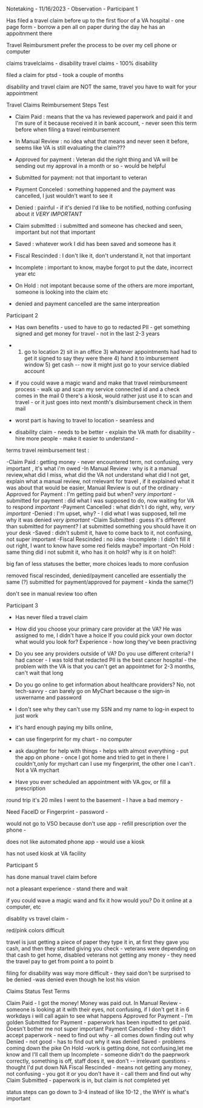 Notetaking - 11/16/2023 - Observation - Participant 1 

Has filed a travel claim before 
up to the first floor of a VA hospital - one page form - borrow a pen all on paper during the day he has an appoitnment there


Travel Reimbursment prefer the  process to be over my cell phone or computer 

claims travelclaims - disability travel claims - 100% disability 
 

filed a claim for ptsd - took a couple of months 

disability and travel claim are NOT the same, travel you have to wait for your appointment 

Travel Claims Reimbursement Steps Test 

- Claim Paid : means that the va has reviewed paperwork and paid it and I'm sure of it because received it in bank account, - never seen this term before when filing a travel reimbursement
 - In Manual Review : no idea what that means and never seen it before, seems like VA is still evaluating the claim??? 
- Approved for payment : Veteran did the right thing and VA will be sending out my approval in a month or so - would be helpful 
- Submitted for payment: not that important to veteran
- Payment Conceled : something happened and the payment was cancelled, I just wouldn't want to see it
- Denied : painful - if it's denied I'd like to be notified, nothing confusing about it *VERY IMPORTANT*
- Claim submitted : i submitted and someone has checked and seen, important but not that important 
- Saved : whatever work I did has been saved and someone has it
- Fiscal Rescinded : I don't like it, don't understand it, not that important
- Incomplete : important to know, maybe forgot to put the date, incorrect year etc 
- On Hold : not impotant because some of the others are more important, someone is looking into the claim etc 

- denied and payment cancelled are the same interpreation 



Participant 2
- Has own benefits - used to have to go to redacted PII - get something signed and get money for travel - not in the last 2-3 years
- 1) go to location 2) sit in an office 3) whatever appointments had had to get it signed to say they were there 4) hand it to imbursement window 5) get cash -- now it might just go to your service diabled account 

- if you could wave a magic wand and make that travel reimbursmeent process - walk up and scan my service connected id and a check comes in the mail 0 there's a kiosk, would rather just use it to scan and travel - or it just goes into next month's disimbursement check in them mail
 - worst part is having to travel to location - seamless and 
- disability claim - needs to be better - explain the VA math for disability - hire more people - make it easier to understand - 



terms travel reimbursement  test :

-Claim Paid : getting money - never encountered term, not confusing, very important , it's what i'm owed
-In Manual Review : why is it a manual review,what did I miss, what did the VA not understand what did I not get, explain what a manual review, not rrelevant for travel , if it explained what it was about that would be easier, Manual Review is out of the ordinary 
-Approved for Payment : I'm getting paid but when? *very important*
-submitted for payment : did what I was supposed to do, now waiting for VA to respond *important*
-Payment Cancelled : what didn't I do right, why, *very important*
-Denied :  I'm upset, why? - I did what I was supposed, tell me why it was denied *very ipmortant*
-Claim Submitted : guess it's different than submitted for payment? I at submitted something you should have it on your desk 
-Saved : didn't submit it, have to come back to it, not confusing, not super important 
-Fiscal Rescinded : no idea 
-Incomplete : I didn't fill it out right, I want to know have some red fields maybe? important 
-On Hold : same thing did i not submit it, who has it on hold? why is it on hold?: 

big fan of less statuses the better, more choices leads to more confusion 

removed fiscal rescinded, denied/payment cancelled are essentially the same (?)
submitted for payment/approved for payment - kinda the same(?)

don't see in manual review too often 

Participant 3

- Has never filed a travel claim 
- How did you choose your primary care provider at the VA? He was assigned to me, I didn't have a hoice
If you could pick your own doctor what would you look for? Experience - how long they've been practiving 
- Do you see any providers outside of VA? Do you use different criteria? I had cancer - I was told that redacted PII is the best cancer hospital - the problem with the VA is that you can't get an appointmet for 2-3 months, can't wait that long
- Do you go online to get information about healthcare providers? No, not tech-savvy - can barely go on MyChart because o the sign-in uswername and password 

- I don't see why they can't use my SSN and my name to log-in expect to just work 
- it's hard enough paying my bills online, 
- can use fingerprint for my chart - no computer 
- ask daughter for help with things - helps with almost everything - put the app on phone - once I got home and tried to get in there I couldn't,only for mychart can I use my fingerprint, the other one I can't . Not a VA mychart 

- Have you ever scheduled an appointment with VA.gov, or fill a prescription 

round trip it's 20 miles 
I went to the basement - I have a bad memory -

Need FaceID or Fingerprint - password - 

would not go to VSO because don't use app - refill prescription over the phone - 

does not like automated phone app - would use a kiosk 

has not used kiosk at VA facility 


Participant 5

has done manual travel claim before 

not a pleasant experience - stand there and wait 

if you could wave a magic wand and fix it how would you? Do it online at a computer, etc 

disablity vs travel claim -

red/pink colors difficult

travel is just getting a piece of paper they type it in, at first they gave you cash, and then they started giving you check - veterans were depending on that cash to get home, disabled veterans not getting any money - they need the travel pay to get from point a to point b 

filing for disability was way more difficult - they said don't be surprised to be denied -was denied even though he lost his vision 

Claims Status Test Terms

Claim Paid - I got the money! Money was paid out. 
In Manual Review - someone is looking at it with their eyes, not confusing, if I don't get it in 6 workdays i will call again to see what happens 
Approved for Payment - I'm golden 
Submitted for Payment - paperwork has been inputted to get paid. Doesn't bother me not super important 
Payment Cancelled - they didn't accept paperwork - need to find out why - all comes down finding out why 
Denied - not good - has to find out why it was denied
Saved - problems coming down the pike 
On Hold -work is getting done, not confusing,let me know and I'll call them up 
Incomplete - someone didn't do the paeprwork correctly, something is off, staff does it, we don't -- irrelevant questions - thought I'd put down NA 
Fiscal Rescinded - means not getting any money, not confusing - you got it or you don't have it - call them and find out why 
Claim Submitted - paperwork is in, but claim is  not completed yet 

status steps can go down to 3-4 instead of like 10-12 , the WHY is what's important 

